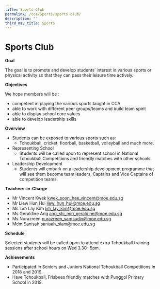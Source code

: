 ```yaml
---
title: Sports Club
permalink: /cca/Sports/sports-club/
description: ""
third_nav_title: Sports
---
```


# Sports Club

**Goal**

The goal is to promote and develop students’ interest in various sports or physical activity so that they can pass their leisure time actively.

**Objectives**

We hope members will be :

- competent in playing the various sports taught in CCA
- able to work with different peer groups/teams and build team spirit
- able to display school core values
- able to develop leadership skills

**Overview**

- Students can be exposed to various sports such as:
  - Tchoukball, cricket, floorball, basketball, volleyball and much more.
- Representing School
  - Students will be called upon to represent school in National Tchoukball Competitions and friendly matches with other schools.
- Leadership Development
  - Students will embark on a leadership development programme that will see them become team leaders, Captains and Vice Captains of competition teams.

**Teachers-in-Charge**

- Mr Vincent Kwek kwek_soon_hee_vincent@moe.edu.sg
- Mr Liew Hun Hui liew_hun_hui@moe.edu.sg
- Ms Lim Lay Kim lim_lay_kim@moe.edu.sg
- Ms Geraldine Ang ang_shi_min_geraldine@moe.edu.sg
- Ms Nurazreen nurazreen_samsudin@moe.edu.sg
- Mdm Sanisah sanisah_slam@moe.edu.sg

**Schedule**

Selected students will be called upon to attend extra Tchoukball training sessions after school hours on Wed 3.30- 5pm.

**Achievements**

- Participated in Seniors and Juniors National Tchoukball Competitions in 2018 and 2019.
- Have Tchoukball, Frisbees friendly matches with Punggol Primary School in 2019.
